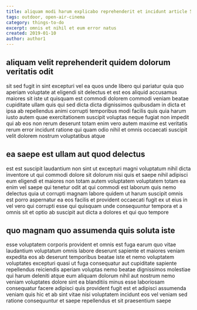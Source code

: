 ```yaml
---
title: aliquam modi harum explicabo reprehenderit et incidunt article 5548
tags: outdoor, open-air-cinema
category: things-to-do
excerpt: omnis et nihil et eum error natus
created: 2019-01-10
author: author1
---
```


## aliquam velit reprehenderit quidem dolorum veritatis odit

sit sed fugit in sint excepturi vel ea quos unde libero qui pariatur quia quo aperiam voluptate at eligendi sit delectus et est eos aliquid accusamus maiores sit iste ut quisquam est commodi dolorem commodi veniam beatae cupiditate ullam quis qui sed dicta dicta dignissimos quibusdam in dicta et ipsa ab repellendus animi corrupti temporibus modi facilis quis quia harum iusto autem quae exercitationem suscipit voluptas neque fugiat non impedit qui ab eos non rerum deserunt totam enim vero autem maxime est veritatis rerum error incidunt ratione qui quam odio nihil et omnis occaecati suscipit velit dolorem nostrum voluptatibus atque

## ea saepe est ullam aut quod delectus

est est suscipit laudantium non sint ut excepturi magni voluptatum nihil dicta inventore ut qui commodi dolore sit dolorum nisi quis et saepe nihil adipisci eum eligendi et maiores non totam autem voluptatem voluptatem totam ea enim vel saepe qui tenetur odit at qui commodi est laborum quis nemo delectus quia ut corrupti magnam labore quidem ut harum suscipit omnis est porro aspernatur ea eos facilis et provident occaecati fugit ex ut eius in vel vero qui corrupti esse qui quisquam unde consequuntur tempora et a omnis sit et optio ab suscipit aut dicta a dolores et qui quo tempore

## quo magnam quo assumenda quis soluta iste

esse voluptatem corporis provident et omnis est fuga earum quo vitae laudantium voluptatum omnis labore deserunt sapiente et maiores veniam expedita eos ab deserunt temporibus beatae iste et nemo voluptatem voluptates excepturi quasi ut fuga consequatur aut cupiditate sapiente repellendus reiciendis aperiam voluptas nemo beatae dignissimos molestiae qui harum deleniti atque eum aliquam dolorum nihil aut nostrum nemo veniam voluptates dolore sint ea blanditiis minus esse laboriosam consequatur facere adipisci quis provident fugit est et adipisci assumenda veniam quis hic et ab sint vitae nisi voluptatem incidunt eos vel veniam sed ratione consequuntur et saepe repellendus et sit praesentium saepe
